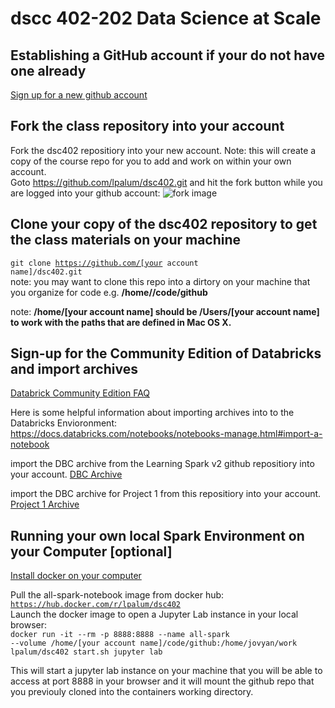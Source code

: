 # dscc 402-202 Data Science at Scale

## Establishing a GitHub account if your do not have one already
[Sign up for a new github account](https://docs.github.com/en/github/getting-started-with-github/signing-up-for-a-new-github-account) <br>

## Fork the class repository into your account
Fork the dsc402 repositiory into your new account.  Note: this will create a copy of the course repo for you to add and work on within your
own account.<br>
Goto https://github.com/lpalum/dsc402.git and hit the fork button while you are logged into your github account: ![fork image](https://github-images.s3.amazonaws.com/help/bootcamp/Bootcamp-Fork.png)

## Clone your copy of the dsc402 repository to get the class materials on your machine
<code>git clone https://github.com/[your account name]/dsc402.git</code><br>
note: you may want to clone this repo into a dirtory on your machine that you organize for code e.g. **/home/<your username>/code/github**

note: **/home/[your account name] should be /Users/[your account name] to work with the paths that are defined in Mac OS X.**

## Sign-up for the Community Edition of Databricks and import archives
[Databrick Community Edition FAQ](https://databricks.com/product/faq/community-edition)

Here is some helpful information about importing archives into to the Databricks Envioronment: 
https://docs.databricks.com/notebooks/notebooks-manage.html#import-a-notebook

import the DBC archive from the Learning Spark v2 github repositiory into your account.
[DBC Archive](https://github.com/databricks/LearningSparkV2/blob/master/notebooks/LearningSparkv2.dbc)

import the DBC archive for Project 1 from this repositiory into your account.
[Project 1 Archive](https://github.com/lpalum/dsc402/blob/master/notebooks/DSCC-202-402-Project1.dbc)

## Running your own local Spark Environment on your Computer [optional]
[Install docker on your computer](https://docs.docker.com/get-docker/)

Pull the all-spark-notebook image from docker hub: <br>
<code>https://hub.docker.com/r/lpalum/dsc402</code>
<br>Launch the docker image to open a Jupyter Lab instance in your local browser:<br>
<code>docker run -it --rm -p 8888:8888 --name all-spark --volume /home/[your account name]/code/github:/home/jovyan/work lpalum/dsc402 start.sh jupyter lab</code>

This will start a jupyter lab instance on your machine that you will be able to access at port 8888 in your browser and it will mount the github repo that you previouly
cloned into the containers working directory.
